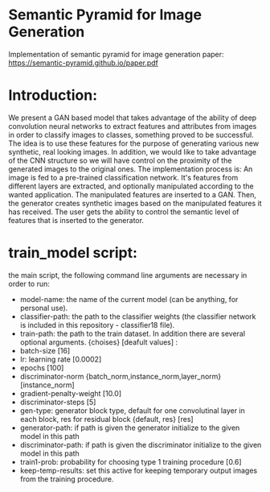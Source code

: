 # Semantic Pyramid for Image Generation
Implementation of semantic pyramid for image generation paper: https://semantic-pyramid.github.io/paper.pdf

# Introduction:
We present a GAN based model that takes advantage of the ability of deep convolution neural networks to extract features and attributes from images in order to classify images to classes, something proved to be successful. The idea is to use these features for the purpose of generating various new synthetic, real looking images. In addition, we would like to take advantage of the CNN structure so we will have control on the proximity of the generated images to the original ones. 
The implementation process is: 
An image is fed to a pre-trained classification network. It's features from different layers are extracted, and optionally manipulated according to the wanted application. The manipulated features are inserted to a GAN. Then, the generator creates synthetic images based on the manipulated features it has received. The user gets the ability to control the semantic level of features that is inserted to the generator.

# train_model script:
 the main script, the following command line arguments are necessary in order to run:
 - model-name: the name of the current model (can be anything, for personal use).
 - classifier-path: the path to the classifier weights (the classifier network is included in this repository - classifier18 file).
 - train-path: the path to the train dataset.
 In addition there are several optional arguments. {choises} [deafult values]  :
 - batch-size [16]
 - lr: learning rate [0.0002]
 - epochs [100]
 - discriminator-norm {batch_norm,instance_norm,layer_norm} [instance_norm]
 - gradient-penalty-weight [10.0]
 - discriminator-steps [5]
 - gen-type: generator block type, default for one convolutinal layer in each block, res for residual block {default, res} [res]
 - generator-path: if path is given the generator initialize to the given model in this path
 - discriminator-path: if path is given the discriminator initialize to the given model in this path
 - train1-prob: probability for choosing type 1 training procedure [0.6]
 - keep-temp-results: set this active for keeping temporary output images from the training procedure.

